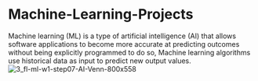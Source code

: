 # Machine-Learning-Projects
Machine learning (ML) is a type of artificial intelligence (AI) that allows software applications to become more accurate at predicting outcomes without being explicitly programmed to do so, Machine learning algorithms use historical data as input to predict new output values.
![3_fl-ml-w1-step07-AI-Venn-800x558](https://github.com/Besbol100/Machine-Learning---Project/assets/113455518/48f7f73e-6eaf-422b-911d-6ac4cafd6109)
